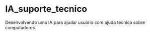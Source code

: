 # IA_suporte_tecnico
Desenvolvendo uma IA para ajudar usuário com ajuda técnica sobre computadores.
